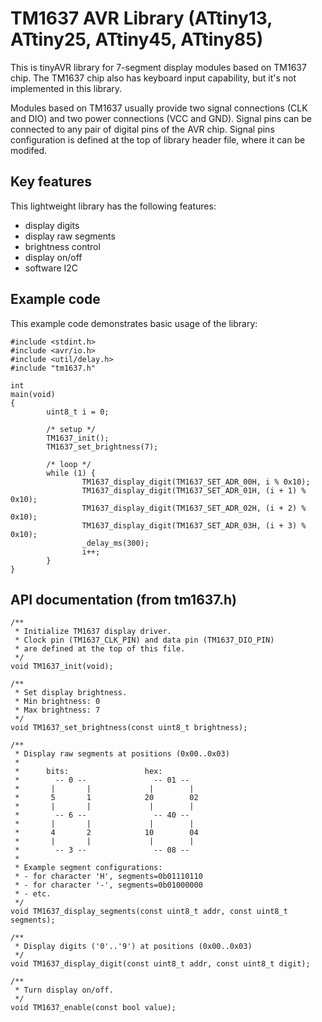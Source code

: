 # TM1637 AVR Library (ATtiny13, ATtiny25, ATtiny45, ATtiny85)
This is tinyAVR library for 7-segment display modules based on TM1637 chip. The TM1637 chip also has keyboard input capability, but it's not implemented in this library.

Modules based on TM1637 usually provide two signal connections (CLK and DIO) and two power connections (VCC and GND). Signal pins can be connected to any pair of digital pins of the AVR chip. Signal pins configuration is defined at the top of library header file, where it can be modifed.

## Key features
This lightweight library has the following features:
* display digits
* display raw segments
* brightness control
* display on/off
* software I2C

## Example code
This example code demonstrates basic usage of the library:

```ansic
#include <stdint.h>
#include <avr/io.h>
#include <util/delay.h>
#include "tm1637.h"

int
main(void)
{
        uint8_t i = 0;

        /* setup */
        TM1637_init();
        TM1637_set_brightness(7);

        /* loop */
        while (1) {
                TM1637_display_digit(TM1637_SET_ADR_00H, i % 0x10);
                TM1637_display_digit(TM1637_SET_ADR_01H, (i + 1) % 0x10);
                TM1637_display_digit(TM1637_SET_ADR_02H, (i + 2) % 0x10);
                TM1637_display_digit(TM1637_SET_ADR_03H, (i + 3) % 0x10);
                _delay_ms(300);
                i++;
        }
}
```

## API documentation (from tm1637.h)

```ansic
/**
 * Initialize TM1637 display driver.
 * Clock pin (TM1637_CLK_PIN) and data pin (TM1637_DIO_PIN)
 * are defined at the top of this file.
 */
void TM1637_init(void);

/**
 * Set display brightness.
 * Min brightness: 0
 * Max brightness: 7
 */
void TM1637_set_brightness(const uint8_t brightness);

/**
 * Display raw segments at positions (0x00..0x03)
 *
 *      bits:                 hex:
 *        -- 0 --               -- 01 --
 *       |       |             |        |
 *       5       1            20        02
 *       |       |             |        |
 *        -- 6 --               -- 40 --
 *       |       |             |        |
 *       4       2            10        04
 *       |       |             |        |
 *        -- 3 --               -- 08 --
 *
 * Example segment configurations:
 * - for character 'H', segments=0b01110110
 * - for character '-', segments=0b01000000
 * - etc.
 */
void TM1637_display_segments(const uint8_t addr, const uint8_t segments);

/**
 * Display digits ('0'..'9') at positions (0x00..0x03)
 */
void TM1637_display_digit(const uint8_t addr, const uint8_t digit);

/**
 * Turn display on/off.
 */
void TM1637_enable(const bool value);

```
